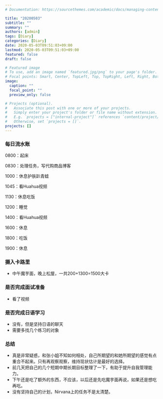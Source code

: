 ```yaml
---
# Documentation: https://sourcethemes.com/academic/docs/managing-content/

title: "20200503"
subtitle: ""
summary: ""
authors: [admin]
tags: [Diary]
categories: [Diary]
date: 2020-05-03T09:51:03+09:00
lastmod: 2020-05-03T09:51:03+09:00
featured: false
draft: false

# Featured image
# To use, add an image named `featured.jpg/png` to your page's folder.
# Focal points: Smart, Center, TopLeft, Top, TopRight, Left, Right, BottomLeft, Bottom, BottomRight.
image:
  caption: ""
  focal_point: ""
  preview_only: false

# Projects (optional).
#   Associate this post with one or more of your projects.
#   Simply enter your project's folder or file name without extension.
#   E.g. `projects = ["internal-project"]` references `content/project/deep-learning/index.md`.
#   Otherwise, set `projects = []`.
projects: []
---
```


### 每日流水账

0800：起床

0830：处理任务，写代购商品博客

1000：休息护肤趴青蛙

1045：看Huahua视频

1130：休息吃饭

1200：睡觉

1400：看Huahua视频

1600：休息

1800：吃饭

1900：休息

### 摄入卡路里

- 中午魔芋面，晚上松屋，一共200+1300=1500大卡

### 是否完成面试准备

- 看了视频

### 是否完成日语学习

- 没有，但是坚持日语的聊天
- 需要多找几个练习的对象

### 总结

- 真是非常疑惑，和张小姐不知如何相处，自己所期望的和她所期望的感觉有点重合不起来。只有再观察观察，维持现状估计是最好的选择。
- 前几天把自己的几个短期中期长期目标整理了一下，有助于提升自我管理能力。
- 下午还是吃了额外的东西，不应该，以后还是先吃魔芋面再说，如果还是想吃再吃。
- 没有坚持自己的计划，Nirvana上的任务不是太清楚。
